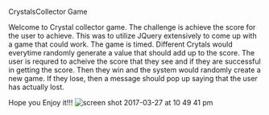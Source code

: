 CrystalsCollector Game

Welcome to Crystal collector game. The challenge is achieve the score for the user to achieve. This was to utilize JQuery extensively to come up with a game that could work. 
The game is timed. Different Crytals would everytime randomly generate a value that should add up to the score. The user is requred to acheive the score that they see and if they are successful in getting the score. Then they win and the system would randomly create a new game. If they lose, then a message should pop up saying that the user has actually lost. 

Hope you Enjoy it!!!
![screen shot 2017-03-27 at 10 49 41 pm](https://cloud.githubusercontent.com/assets/20883272/24388552/21fab564-1341-11e7-8df6-f49441790f69.png)



